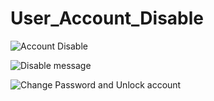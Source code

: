 # User_Account_Disable


![Account Disable](https://github.com/user-attachments/assets/4c0de5cc-2fff-4f53-949d-fd507b77d18f)

![Disable message](https://github.com/user-attachments/assets/35f69741-66f6-48ac-beb4-92cc67b05346)

![Change Password and Unlock account](https://github.com/user-attachments/assets/ba7064b4-9e04-4415-9c4c-23980a8a68e8)


